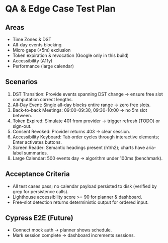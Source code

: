 # QA & Edge Case Test Plan

## Areas
- Time Zones & DST
- All-day events blocking
- Micro gaps (<5m) exclusion
- Token expiration & revocation (Google only in this build)
- Accessibility (A11y)
- Performance (large calendar)

## Scenarios
1. DST Transition: Provide events spanning DST change -> ensure free slot computation correct lengths.
2. All-Day Event: Single all-day blocks entire range -> zero free slots.
3. Back-to-back Meetings: 09:00-09:30, 09:30-10:00 -> no 5m slot between.
4. Token Expired: Simulate 401 from provider -> trigger refresh (TODO) or sign-out.
5. Consent Revoked: Provider returns 403 -> clear session.
6. Accessibility Keyboard: Tab order cycles through interactive elements; Enter activates buttons.
7. Screen Reader: Semantic headings present (h1/h2); charts have aria-label summaries.
8. Large Calendar: 500 events day -> algorithm under 100ms (benchmark).

## Acceptance Criteria
- All test cases pass; no calendar payload persisted to disk (verified by grep for persistence calls).
- Lighthouse accessibility score >= 90 for planner & dashboard.
- Free-slot detection returns deterministic output for ordered input.

## Cypress E2E (Future)
- Connect mock auth -> planner shows schedule.
- Mark session complete -> dashboard increments sessions.

